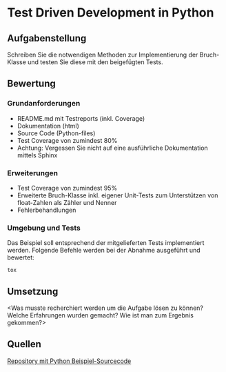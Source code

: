 # Test Driven Development in Python

## Aufgabenstellung
Schreiben Sie die notwendigen Methoden zur Implementierung der Bruch-Klasse und testen Sie diese mit den beigefügten Tests.

## Bewertung
### Grundanforderungen
* README.md mit Testreports (inkl. Coverage)
* Dokumentation (html)
* Source Code (Python-files)
* Test Coverage von zumindest 80%
* Achtung: Vergessen Sie nicht auf eine ausführliche Dokumentation mittels Sphinx

### Erweiterungen
* Test Coverage von zumindest 95%
* Erweiterte Bruch-Klasse inkl. eigener Unit-Tests zum Unterstützen von float-Zahlen als Zähler und Nenner
* Fehlerbehandlungen


### Umgebung und Tests
Das Beispiel soll entsprechend der mitgelieferten Tests implementiert werden. Folgende Befehle werden bei der Abnahme ausgeführt und bewertet:

    tox

## Umsetzung
<Was musste recherchiert werden um die Aufgabe lösen zu können? Welche Erfahrungen wurden gemacht? Wie ist man zum Ergebnis gekommen?>

## Quellen
[Repository mit Python Beispiel-Sourcecode](https://github.com/TGM-HIT/sew4_examples.git)  

